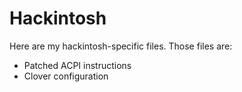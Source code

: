 # Hackintosh

Here are my hackintosh-specific files. Those files are:

- Patched ACPI instructions
- Clover configuration

